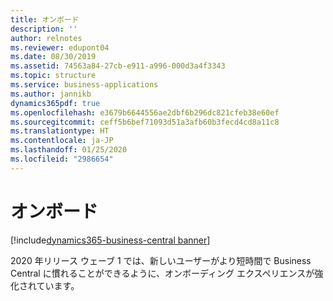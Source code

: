 ```yaml
---
title: オンボード
description: ''
author: relnotes
ms.reviewer: edupont04
ms.date: 08/30/2019
ms.assetid: 74563a84-27cb-e911-a996-000d3a4f3343
ms.topic: structure
ms.service: business-applications
ms.author: jannikb
dynamics365pdf: true
ms.openlocfilehash: e3679b6644556ae2dbf6b296dc821cfeb38e60ef
ms.sourcegitcommit: ceff5b6bef71093d51a3afb60b3fecd4cd8a11c8
ms.translationtype: HT
ms.contentlocale: ja-JP
ms.lasthandoff: 01/25/2020
ms.locfileid: "2986654"
---
```

# <a name="onboarding"></a>オンボード

[!include[dynamics365-business-central banner](../includes/dynamics365-business-central.md)]

<!--structure start-->
2020 年リリース ウェーブ 1 では、新しいユーザーがより短時間で Business Central に慣れることができるように、オンボーディング エクスペリエンスが強化されています。
<!--structure end-->



